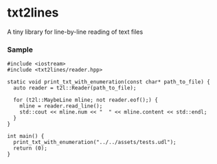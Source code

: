 # txt2lines
A tiny library for line-by-line reading of text files

### Sample

```
#include <iostream>
#include <txt2lines/reader.hpp>

static void print_txt_with_enumeration(const char* path_to_file) {
  auto reader = t2l::Reader(path_to_file);

  for (t2l::MaybeLine mline; not reader.eof();) {
    mline = reader.read_line();
    std::cout << mline.num << "  " << mline.content << std::endl;
  }
}

int main() {
  print_txt_with_enumeration("../../assets/tests.udl");
  return (0);
}

```
